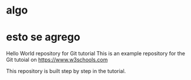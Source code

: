# algo
# esto se agrego
Hello World repository for Git tutorial
This is an example repository for the Git tutoial on https://www.w3schools.com

This repository is built step by step in the tutorial.
